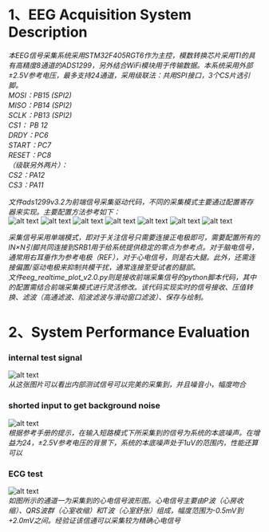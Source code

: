 # 1、EEG Acquisition System Description
*本EEG信号采集系统采用STM32F405RGT6作为主控，模数转换芯片采用TI的具有高精度8通道的ADS1299，另外结合WiFi模块用于传输数据。本系统采用外部±2.5V参考电压，最多支持24通道，采用级联法：共用SPI接口，3个CS片选引脚。*  
*MOSI：PB15 (SPI2)*  
*MISO：PB14 (SPI2)*  
*SCLK：PB13 (SPI2)*  
*CS1：  PB 12*  
*DRDY：PC6*  
*START：PC7*  
*RESET：PC8*  
*（级联另外两片）：*  
*CS2：PA12*  
*CS3：PA11*  

*文件ads1299v3.2为前端信号采集驱动代码，不同的采集模式主要通过配置寄存器来实现。主要配置方法参考如下：*  
![alt text](images/image.png)
![alt text](images/image-1.png)
![alt text](images/image-2.png)
![alt text](images/image-3.png)
![alt text](images/image-4.png)
![alt text](images/image-5.png)
![alt text](images/image-6.png)


*采集信号采用单端模式，即对于关注信号只需要连接正电极即可，需要配置所有的IN×N引脚共同连接到SRB1用于给系统提供稳定的零点为参考点。对于脑电信号，通常用右耳垂作为参考电极（REF），对于心电信号，则是右大腿。此外，还需连接偏置/驱动电极来抑制共模干扰，通常连接至受试者的腿部。*  
*文件eeg_realtime_plot_v2.0.py则是接收前端采集信号的python脚本代码，其中的配置需结合前端采集模式进行灵活修改。该代码实现实时的信号接收、压值转换、滤波（高通滤波、陷波滤波与滑动窗口滤波）、保存与绘制。*  
#  2、System Performance Evaluation
###  internal test signal
![alt text](images/test_signal.png)  
*从这张图片可以看出内部测试信号可以完美的采集到，并且噪音小，幅度吻合*  
###  shorted input to get background noise
![alt text](images/background_noise.png)  
*根据参考手册的提示，在输入短路模式下所采集到的信号为系统的本底噪声。在增益为24，±2.5V参考电压的背景下，系统的本底噪声处于1uV的范围内，性能还算可以*  
###  ECG test
![alt text](images/ECG.png)  
*如图所示的通道一为采集到的心电信号波形图。心电信号主要由P波（心房收缩）、QRS波群（心室收缩）和T波（心室舒张）组成，幅度范围为-0.5mV到+2.0mV之间。经验证该信通可以采集较为精确心电信号*  